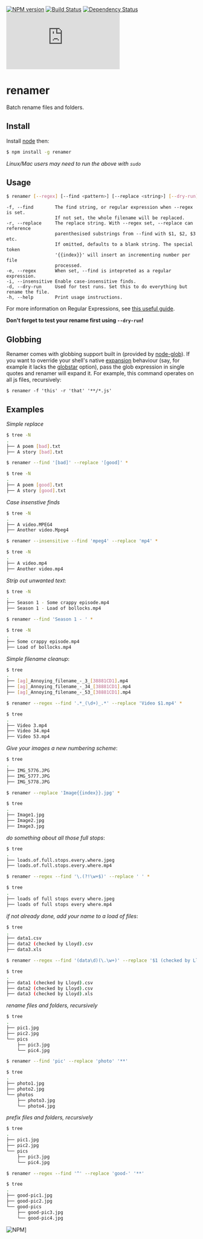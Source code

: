 [![NPM version](https://badge.fury.io/js/renamer.png)](http://badge.fury.io/js/renamer)
[![Build Status](https://travis-ci.org/75lb/renamer.png)](https://travis-ci.org/75lb/renamer)
[![Dependency Status](https://david-dm.org/75lb/renamer.png)](https://david-dm.org/75lb/renamer)
![Analytics](https://ga-beacon.appspot.com/UA-27725889-22/renamer/README.md?pixel)

renamer
=======
Batch rename files and folders.

Install
-------
Install [node](http://nodejs.org) then:
```sh
$ npm install -g renamer
```
*Linux/Mac users may need to run the above with `sudo`*

Usage
-----
```sh
$ renamer [--regex] [--find <pattern>] [--replace <string>] [--dry-run] <files>
```
```
-f, --find        The find string, or regular expression when --regex is set. 
                  If not set, the whole filename will be replaced.
-r, --replace     The replace string. With --regex set, --replace can reference
                  parenthesised substrings from --find with $1, $2, $3 etc. 
                  If omitted, defaults to a blank string. The special token 
                  '{{index}}' will insert an incrementing number per file 
                  processed.
-e, --regex       When set, --find is intepreted as a regular expression. 
-i, --insensitive Enable case-insensitive finds.
-d, --dry-run     Used for test runs. Set this to do everything but rename the file.
-h, --help        Print usage instructions. 
```

For more information on Regular Expressions, see [this useful guide](https://developer.mozilla.org/en/docs/Web/JavaScript/Guide/Regular_Expressions). 

**Don't forget to test your rename first using `--dry-run`!**

Globbing
--------
Renamer comes with globbing support built in (provided by [node-glob](https://github.com/isaacs/node-glob)). If you want to override your shell's native [expansion](http://www.gnu.org/software/bash/manual/bashref.html#Shell-Expansions) behaviour (say, for example it lacks the [globstar](http://www.linuxjournal.com/content/globstar-new-bash-globbing-option) option), pass the glob expression in single quotes and renamer will expand it. For example, this command operates on all js files, recursively: 

    $ renamer -f 'this' -r 'that' '**/*.js'
 
Examples
--------
_Simple replace_

```sh
$ tree -N
.
├── A poem [bad].txt
├── A story [bad].txt

$ renamer --find '[bad]' --replace '[good]' *

$ tree -N
.
├── A poem [good].txt
├── A story [good].txt
```

_Case insenstive finds_

```sh
$ tree -N
.
├── A video.MPEG4
├── Another video.Mpeg4

$ renamer --insensitive --find 'mpeg4' --replace 'mp4' *

$ tree -N
.
├── A video.mp4
├── Another video.mp4
```

_Strip out unwanted text_:

```sh
$ tree -N
.
├── Season 1 - Some crappy episode.mp4
├── Season 1 - Load of bollocks.mp4

$ renamer --find 'Season 1 - ' *

$ tree -N
.
├── Some crappy episode.mp4
├── Load of bollocks.mp4
```

_Simple filename cleanup_: 

```sh
$ tree
.
├── [ag]_Annoying_filename_-_3_[38881CD1].mp4
├── [ag]_Annoying_filename_-_34_[38881CD1].mp4
├── [ag]_Annoying_filename_-_53_[38881CD1].mp4

$ renamer --regex --find '.*_(\d+)_.*' --replace 'Video $1.mp4' *

$ tree
.
├── Video 3.mp4
├── Video 34.mp4
├── Video 53.mp4
```

_Give your images a new numbering scheme_:

```sh
$ tree
.
├── IMG_5776.JPG
├── IMG_5777.JPG
├── IMG_5778.JPG

$ renamer --replace 'Image{{index}}.jpg' *

$ tree
.
├── Image1.jpg
├── Image2.jpg
├── Image3.jpg
```

_do something about all those full stops_:

```sh
$ tree
.
├── loads.of.full.stops.every.where.jpeg
├── loads.of.full.stops.every.where.mp4

$ renamer --regex --find '\.(?!\w+$)' --replace ' ' *

$ tree
.
├── loads of full stops every where.jpeg
├── loads of full stops every where.mp4
```

_if not already done, add your name to a load of files_:

```sh
$ tree
.
├── data1.csv
├── data2 (checked by Lloyd).csv
├── data3.xls

$ renamer --regex --find '(data\d)(\.\w+)' --replace '$1 (checked by Lloyd)$2' *

$ tree
.
├── data1 (checked by Lloyd).csv
├── data2 (checked by Lloyd).csv
├── data3 (checked by Lloyd).xls
```
_rename files and folders, recursively_

```sh
$ tree
.
├── pic1.jpg
├── pic2.jpg
└── pics
    ├── pic3.jpg
    └── pic4.jpg

$ renamer --find 'pic' --replace 'photo' '**'

$ tree
.
├── photo1.jpg
├── photo2.jpg
└── photos
    ├── photo3.jpg
    └── photo4.jpg
```

_prefix files and folders, recursively_

```sh
$ tree
.
├── pic1.jpg
├── pic2.jpg
└── pics
    ├── pic3.jpg
    └── pic4.jpg

$ renamer --regex --find '^' --replace 'good-' '**'

$ tree
.
├── good-pic1.jpg
├── good-pic2.jpg
└── good-pics
    ├── good-pic3.jpg
    └── good-pic4.jpg
```

![NPM](https://nodei.co/npm-dl/renamer.png?months=3)]
